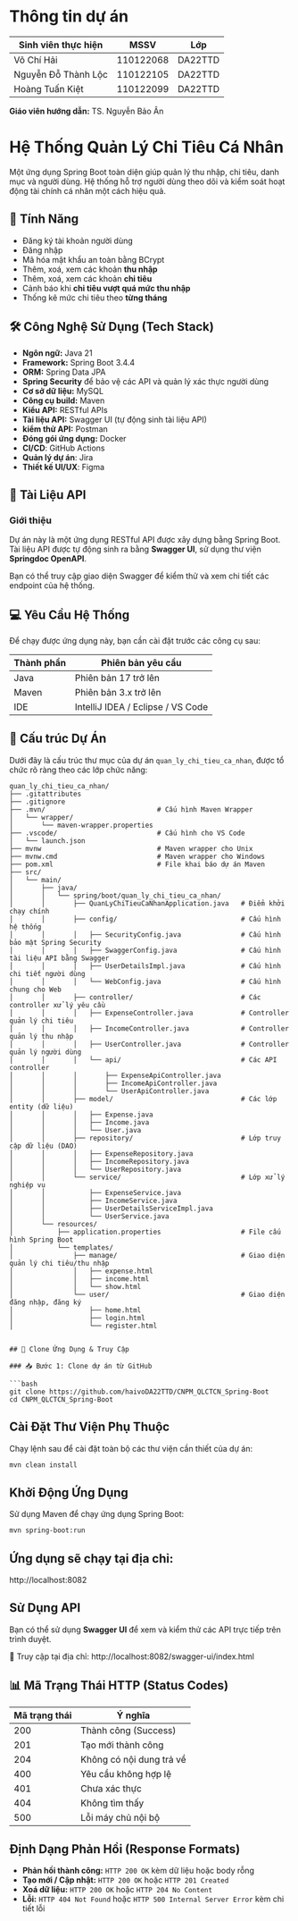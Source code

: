 # Thông tin dự án
| Sinh viên thực hiện    | MSSV     | Lớp       | 
|------------------------|----------|-----------|
| Võ Chí Hải             |110122068 | DA22TTD   | 
| Nguyễn Đỗ Thành Lộc    |110122105 | DA22TTD   |   
| Hoàng Tuấn Kiệt        |110122099 | DA22TTD   |

**Giáo viên hướng dẫn:** TS. Nguyễn Bảo Ân

# Hệ Thống Quản Lý Chi Tiêu Cá Nhân

Một ứng dụng Spring Boot toàn diện giúp quản lý thu nhập, chi tiêu, danh mục và người dùng. Hệ thống hỗ trợ người dùng theo dõi và kiểm soát hoạt động tài chính cá nhân một cách hiệu quả.
## 🚀 Tính Năng

- Đăng ký tài khoản người dùng
- Đăng nhập 
- Mã hóa mật khẩu an toàn bằng BCrypt
- Thêm, xoá, xem các khoản **thu nhập**
- Thêm, xoá, xem các khoản **chi tiêu**
- Cảnh báo khi **chi tiêu vượt quá mức thu nhập**
- Thống kê mức chi tiêu theo **từng tháng**

## 🛠 Công Nghệ Sử Dụng (Tech Stack)

- **Ngôn ngữ:** Java 21  
- **Framework:** Spring Boot 3.4.4  
- **ORM:** Spring Data JPA
- **Spring Security** để bảo vệ các API và quản lý xác thực người dùng  
- **Cơ sở dữ liệu:** MySQL  
- **Công cụ build:** Maven  
- **Kiểu API:** RESTful APIs  
- **Tài liệu API:** Swagger UI (tự động sinh tài liệu API)
- **kiểm thử API:** Postman
- **Đóng gói ứng dụng:** Docker
- **CI/CD**: GitHub Actions
- **Quản lý dự án**: Jira
- **Thiết kế UI/UX**: Figma

## 📄 Tài Liệu API

### Giới thiệu

Dự án này là một ứng dụng RESTful API được xây dựng bằng Spring Boot.  
Tài liệu API được tự động sinh ra bằng **Swagger UI**, sử dụng thư viện **Springdoc OpenAPI**.

Bạn có thể truy cập giao diện Swagger để kiểm thử và xem chi tiết các endpoint của hệ thống.

## 💻 Yêu Cầu Hệ Thống

Để chạy được ứng dụng này, bạn cần cài đặt trước các công cụ sau:

| Thành phần | Phiên bản yêu cầu            |
|------------|------------------------------|
| Java       | Phiên bản 17 trở lên         |
| Maven      | Phiên bản 3.x trở lên         |
| IDE        | IntelliJ IDEA / Eclipse / VS Code |

## 📁 Cấu trúc Dự Án

Dưới đây là cấu trúc thư mục của dự án `quan_ly_chi_tieu_ca_nhan`, được tổ chức rõ ràng theo các lớp chức năng:

```plaintext
quan_ly_chi_tieu_ca_nhan/
├── .gitattributes
├── .gitignore
├── .mvn/                            # Cấu hình Maven Wrapper
│   └── wrapper/
│       └── maven-wrapper.properties
├── .vscode/                         # Cấu hình cho VS Code
│   └── launch.json
├── mvnw                             # Maven wrapper cho Unix
├── mvnw.cmd                         # Maven wrapper cho Windows
├── pom.xml                          # File khai báo dự án Maven
├── src/
│   └── main/
│       ├── java/
│       │   └── spring/boot/quan_ly_chi_tieu_ca_nhan/
│       │       ├── QuanLyChiTieuCaNhanApplication.java   # Điểm khởi chạy chính
│       │       ├── config/                               # Cấu hình hệ thống
│       │       │   ├── SecurityConfig.java               # Cấu hình bảo mật Spring Security
│       │       │   ├── SwaggerConfig.java                # Cấu hình tài liệu API bằng Swagger
│       │       │   ├── UserDetailsImpl.java              # Cấu hình chi tiết người dùng
│       │       │   └── WebConfig.java                    # Cấu hình chung cho Web
│       │       ├── controller/                           # Các controller xử lý yêu cầu
│       │       │   ├── ExpenseController.java            # Controller quản lý chi tiêu
│       │       │   ├── IncomeController.java             # Controller quản lý thu nhập
│       │       │   ├── UserController.java               # Controller quản lý người dùng
│       │       │   └── api/                              # Các API controller
│       │       │       ├── ExpenseApiController.java
│       │       │       ├── IncomeApiController.java
│       │       │       └── UserApiController.java
│       │       ├── model/                                # Các lớp entity (dữ liệu)
│       │       │   ├── Expense.java
│       │       │   ├── Income.java
│       │       │   └── User.java
│       │       ├── repository/                           # Lớp truy cập dữ liệu (DAO)
│       │       │   ├── ExpenseRepository.java
│       │       │   ├── IncomeRepository.java
│       │       │   └── UserRepository.java
│       │       └── service/                              # Lớp xử lý nghiệp vụ
│       │           ├── ExpenseService.java
│       │           ├── IncomeService.java
│       │           ├── UserDetailsServiceImpl.java
│       │           └── UserService.java
│       └── resources/
│           ├── application.properties                    # File cấu hình Spring Boot
│           └── templates/
│               ├── manage/                               # Giao diện quản lý chi tiêu/thu nhập
│               │   ├── expense.html
│               │   ├── income.html
│               │   └── show.html
│               └── user/                                 # Giao diện đăng nhập, đăng ký
│                   ├── home.html
│                   ├── login.html
│                   └── register.html


## 🧬 Clone Ứng Dụng & Truy Cập

### 📥 Bước 1: Clone dự án từ GitHub

```bash
git clone https://github.com/haivoDA22TTD/CNPM_QLCTCN_Spring-Boot
cd CNPM_QLCTCN_Spring-Boot
```
##  Cài Đặt Thư Viện Phụ Thuộc

Chạy lệnh sau để cài đặt toàn bộ các thư viện cần thiết của dự án:

```bash
mvn clean install
```
## Khởi Động Ứng Dụng

Sử dụng Maven để chạy ứng dụng Spring Boot:

```bash
mvn spring-boot:run
```
##  Ứng dụng sẽ chạy tại địa chỉ:
  http://localhost:8082
##  Sử Dụng API

Bạn có thể sử dụng **Swagger UI** để xem và kiểm thử các API trực tiếp trên trình duyệt.

🔗 Truy cập tại địa chỉ:
  http://localhost:8082/swagger-ui/index.html
  
## 📊 Mã Trạng Thái HTTP (Status Codes)

| Mã trạng thái | Ý nghĩa                     |
|---------------|-----------------------------|
| 200           | Thành công (Success)        |
| 201           | Tạo mới thành công          |
| 204           | Không có nội dung trả về    |
| 400           | Yêu cầu không hợp lệ        |
| 401           | Chưa xác thực               |
| 404           | Không tìm thấy              |
| 500           | Lỗi máy chủ nội bộ          |

##  Định Dạng Phản Hồi (Response Formats)

-  **Phản hồi thành công:** `HTTP 200 OK` kèm dữ liệu hoặc body rỗng  
-  **Tạo mới / Cập nhật:** `HTTP 200 OK` hoặc `HTTP 201 Created`  
-  **Xoá dữ liệu:** `HTTP 200 OK` hoặc `HTTP 204 No Content`  
-  **Lỗi:** `HTTP 404 Not Found` hoặc `HTTP 500 Internal Server Error` kèm chi tiết lỗi
